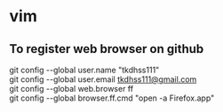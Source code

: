 # vim

## To register web browser on github
git config --global user.name "tkdhss111"  
git config --global user.email tkdhss111@gmail.com  
git config --global web.browser ff  
git config --global browser.ff.cmd "open -a Firefox.app"
